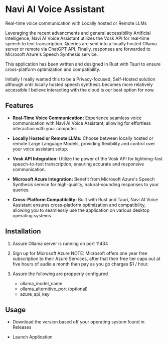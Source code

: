 # Navi AI Voice Assistant

Real-time voice communication with Locally hosted or Remote LLMs

Leveraging the recent advancments and general accessibility Artificial Intelligence, Navi AI Voice Assistant utilizes the Vosk API for real-time speech to text transcription. Queries are sent into a locally hosted Ollama server or remote via ChatGPT API. Finally, responses are forwarded to Microsoft Azure's Speech Synthesis service.

This application has been written and designed in Rust with Tauri to ensure cross-platform optimization and compatibility.

Initially I really wanted this to be a Privacy-focused, Self-Hosted solution although until locally hosted speech synthesis becomes more relatively accessible I believe interacting with the cloud is our best option for now.

## Features

- **Real-Time Voice Communication:** Experience seamless voice communication with Navi AI Voice Assistant, allowing for effortless interaction with your computer.

- **Locally Hosted or Remote LLMs:** Choose between locally hosted or remote Large Language Models, providing flexibility and control over your voice assistant setup.

- **Vosk API Integration:** Utilize the power of the Vosk API for lightning-fast speech-to-text transcription, ensuring accurate and responsive communication.

- **Microsoft Azure Integration:** Benefit from Microsoft Azure's Speech Synthesis service for high-quality, natural-sounding responses to your queries.

- **Cross-Platform Compatibility:** Built with Rust and Tauri, Navi AI Voice Assistant ensures cross-platform optimization and compatibility, allowing you to seamlessly use the application on various desktop operating systems.

## Installation

1. Assure Ollama server is running on port 11434

2. Sign up for Microsoft Azure
   NOTE: Microsoft offers one year free subscription to their Azure Services, after that their free tier caps out at five hours of audio a month then pay as you go charges $1 / hour.

3. Assure the following are propperly configured
   - ollama_model_name
   - ollama_alternitive_port (optional)
   - azure_api_key

## Usage

- Download the version based off your operating system found in Releases

- Launch Application
